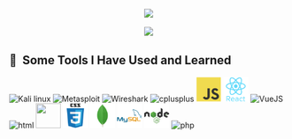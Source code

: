 

<p align="center">
  <img src="https://capsule-render.vercel.app/api?type=waving&height=100&color=gradient&text=connect!&textBg=false&animation=fadeIn&fontColor=008000,00000"/>
</p>

<p align="center">
  <img src="https://media1.tenor.com/m/QGfhvbfZW8sAAAAC/kalilinux.gif"/>
</p>

<h2> 🚀 &nbsp;Some Tools I Have Used and Learned</h2>
<p align="left">
<img src="https://cdn.jsdelivr.net/gh/devicons/devicon@latest/icons/kalilinux/kalilinux-original.svg" alt="Kali linux" width="45" height="45" />
<img src="https://simpleicons.org/icons/metasploit.svg" alt="Metasploit" width="45" height="45"/>
<img src="https://raw.githubusercontent.com/vinceliuice/Fluent-icon-theme/6bafbd88447203739c5fcc3ad4a31a5c6cd6ab5d/src/scalable/apps/wireshark.svg" alt="Wireshark" width="45" height="45"/>
<img src="https://cdn.jsdelivr.net/gh/devicons/devicon/icons/cplusplus/cplusplus-original.svg" alt="cplusplus" width="45" height="45"/>
<img src="https://raw.githubusercontent.com/devicons/devicon/master/icons/javascript/javascript-original.svg" alt="javascript" width="45" height="45" />
<img src="https://raw.githubusercontent.com/devicons/devicon/master/icons/react/react-original-wordmark.svg" alt="react" width="45" height="45" />
<img src="https://cdn.jsdelivr.net/gh/devicons/devicon/icons/vuejs/vuejs-original-wordmark.svg" alt="VueJS" width="45" height="45"/>
<img src="https://cdn.jsdelivr.net/gh/devicons/devicon/icons/html5/html5-original.svg" alt="html" width="45" height="45"/>
<img src="https://cdn.jsdelivr.net/gh/devicons/devicon@latest/icons/bootstrap/bootstrap-original-wordmark.svg" width="45" height="45" />
<img src="https://raw.githubusercontent.com/devicons/devicon/master/icons/css3/css3-original-wordmark.svg" alt="css3" width="45" height="45" />
<img src="https://raw.githubusercontent.com/devicons/devicon/master/icons/mongodb/mongodb-original.svg" alt="mongodb" width="45" height="45" />
<img src="https://raw.githubusercontent.com/devicons/devicon/master/icons/mysql/mysql-original-wordmark.svg" alt="mysql" width="45" height="45" />
<img src="https://raw.githubusercontent.com/devicons/devicon/master/icons/nodejs/nodejs-original-wordmark.svg" alt="nodejs" width="45" height="45" />
<img src="https://cdn.jsdelivr.net/gh/devicons/devicon/icons/php/php-original.svg" alt="php" width="45" height="45"/>
